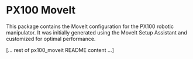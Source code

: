 # PX100 MoveIt

This package contains the MoveIt configuration for the PX100 robotic manipulator. It was initially generated using the MoveIt Setup Assistant and customized for optimal performance.

[... rest of px100_moveit README content ...]